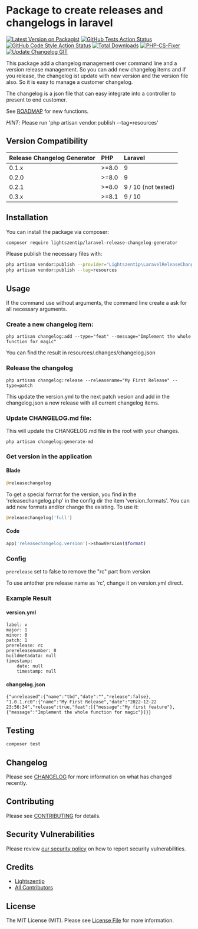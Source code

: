 # Package to create releases and changelogs in laravel

[![Latest Version on Packagist](https://img.shields.io/packagist/v/lightszentip/laravel-release-changelog-generator.svg?style=flat-square)](https://packagist.org/packages/lightszentip/laravel-release-changelog-generator)
[![GitHub Tests Action Status](https://img.shields.io/github/workflow/status/lightszentip/laravel-release-changelog-generator/run-tests?label=tests)](https://github.com/lightszentip/laravel-release-changelog-generator/actions?query=workflow%3Arun-tests+branch%3Amain)
[![GitHub Code Style Action Status](https://img.shields.io/github/workflow/status/lightszentip/laravel-release-changelog-generator/Fix%20PHP%20code%20style%20issues?label=code%20style)](https://github.com/lightszentip/laravel-release-changelog-generator/actions?query=workflow%3A"Fix+PHP+code+style+issues"+branch%3Amain)
[![Total Downloads](https://img.shields.io/packagist/dt/lightszentip/laravel-release-changelog-generator.svg?style=flat-square)](https://packagist.org/packages/lightszentip/laravel-release-changelog-generator) [![PHP-CS-Fixer](https://github.com/lightszentip/laravel-release-changelog-generator/actions/workflows/quality-check.yml/badge.svg?branch=main)](https://github.com/lightszentip/laravel-release-changelog-generator/actions/workflows/quality-check.yml) [![Update Changelog GIT](https://github.com/lightszentip/laravel-release-changelog-generator/actions/workflows/update-changelog-main.yml/badge.svg)](https://github.com/lightszentip/laravel-release-changelog-generator/actions/workflows/update-changelog-main.yml)

This package add a changelog management over command line and a version release management. So you can add new changelog items and if you release, the changelog ist update with new version and the version file also. So it is easy to manage a customer changelog.

The changelog is a json file that can easy integrate into a controller to present to end customer.

See [ROADMAP](ROADMAP.md) for new functions.

*HINT*: Please run 'php artisan vendor:publish --tag=resources'

## Version Compatibility

 Release Changelog Generator  | PHP   | Laravel             | 
:---------|:------|:--------------------
 0.1.x     | >=8.0 | 9                   
 0.2.0     | >=8.0 | 9                   
 0.2.1      | >=8.0 | 9 / 10 (not tested) 
 0.3.x      | >=8.1 |  9 / 10       


## Installation

You can install the package via composer:

```bash
composer require lightszentip/laravel-release-changelog-generator
```

Please publish the necessary files with:

```bash
php artisan vendor:publish --provider="Lightszentip\LaravelReleaseChangelogGenerator\ServiceProvider"
php artisan vendor:publish --tag=resources
```

## Usage

If the command use without arguments, the command line create a ask for all necessary arguments.

### Create a new changelog item:
```shell
php artisan changelog:add --type="feat" --message="Implement the whole function for magic"
```

You can find the result in resources/.changes/changelog.json

### Release the changelog

```shell
php artisan changelog:release --releasename="My First Release" --type=patch
```

This update the version.yml to the next patch vesion and add in the changelog.json a new release with all current changelog items.

### Update CHANGELOG.md file:

This will update the CHANGELOG.md file in the root with your changes.

```shell
php artisan changelog:generate-md
```

### Get version in the application 

#### Blade

```php
@releasechangelog
```
To get a special format for the version, you find in the 'releasechangelog.php' in the config dir the item 'version_formats'. You can add new formats and/or change the existing. To use it:

```php
@releasechangelog('full')
```
#### Code

```php
app('releasechangelog.version')->showVersion($format)
```

### Config

````prerelease```` set to false to remove the "rc" part from version

To use antother pre release name as 'rc', change it on version.yml direct.

### Example Result

#### version.yml

```
label: v
major: 1
minor: 0
patch: 1
prerelease: rc
prereleasenumber: 0
buildmetadata: null
timestamp:
    date: null
    timestamp: null
```

#### changelog.json

```
{"unreleased":{"name":"tbd","date":"","release":false},
"1.0.1.rc0":{"name":"My First Release","date":"2022-12-22 23:56:34","release":true,"feat":[{"message":"My first feature"},{"message":"Implement the whole function for magic"}]}}
```


## Testing

```bash
composer test
```

## Changelog

Please see [CHANGELOG](CHANGELOG.md) for more information on what has changed recently.

## Contributing

Please see [CONTRIBUTING](CONTRIBUTING.md) for details.

## Security Vulnerabilities

Please review [our security policy](../../security/policy) on how to report security vulnerabilities.

## Credits

- [Lightszentip](https://github.com/lightszentip)
- [All Contributors](../../contributors)

## License

The MIT License (MIT). Please see [License File](LICENSE.md) for more information.
